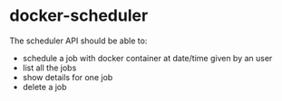 # docker-scheduler

The scheduler API should be able to:
 - schedule a job with docker container at date/time given by an user
 - list all the jobs
 - show details for one job
 - delete a job
